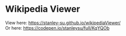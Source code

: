 # Wikipedia Viewer
View here: https://stanley-su.github.io/wikipediaViewer/  
Or here: https://codepen.io/stanleysu/full/KqYQOb
